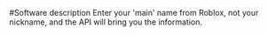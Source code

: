 #Software description
Enter your 'main' name from Roblox, not your nickname, and the API will bring you the information.
